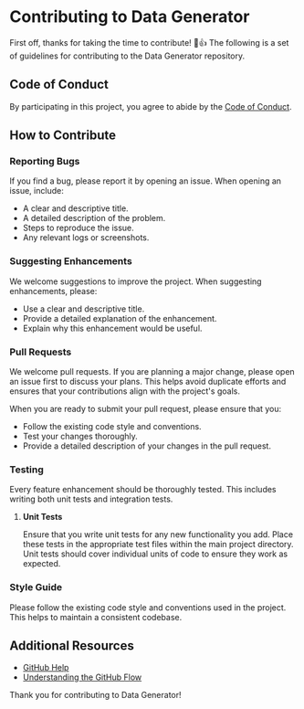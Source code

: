 # Contributing to Data Generator

First off, thanks for taking the time to contribute! 🎉👍 The following is a set of guidelines for contributing to the Data Generator repository.

## Code of Conduct

By participating in this project, you agree to abide by the [Code of Conduct](CODE_OF_CONDUCT.md).

## How to Contribute

### Reporting Bugs

If you find a bug, please report it by opening an issue. When opening an issue, include:
- A clear and descriptive title.
- A detailed description of the problem.
- Steps to reproduce the issue.
- Any relevant logs or screenshots.

### Suggesting Enhancements

We welcome suggestions to improve the project. When suggesting enhancements, please:
- Use a clear and descriptive title.
- Provide a detailed explanation of the enhancement.
- Explain why this enhancement would be useful.

### Pull Requests

We welcome pull requests. If you are planning a major change, please open an issue first to discuss your plans. This helps avoid duplicate efforts and ensures that your contributions align with the project's goals.

When you are ready to submit your pull request, please ensure that you:
- Follow the existing code style and conventions.
- Test your changes thoroughly.
- Provide a detailed description of your changes in the pull request.

### Testing

Every feature enhancement should be thoroughly tested. This includes writing both unit tests and integration tests.

1. **Unit Tests**

   Ensure that you write unit tests for any new functionality you add. Place these tests in the appropriate test files within the main project directory. Unit tests should cover individual units of code to ensure they work as expected.

### Style Guide

Please follow the existing code style and conventions used in the project. This helps to maintain a consistent codebase.

## Additional Resources

- [GitHub Help](https://help.github.com/)
- [Understanding the GitHub Flow](https://guides.github.com/introduction/flow/)

Thank you for contributing to Data Generator!

